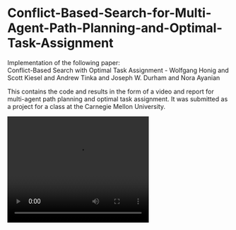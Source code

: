 # Conflict-Based-Search-for-Multi-Agent-Path-Planning-and-Optimal-Task-Assignment
Implementation of the following paper: <br />
Conflict-Based Search with Optimal Task Assignment - Wolfgang Honig and Scott Kiesel and Andrew Tinka and Joseph W. Durham and Nora Ayanian

This contains the code and results in the form of a video and report for multi-agent path planning and optimal task assignment. It was submitted as a project for a class at the Carnegie Mellon University.


<video width="320" height="240" controls>
  <source src="Conflict-Based-Search-for-Multi-Agent-Path-Planning-and-Optimal-Task-Assignment
/Demonstration_Video.mp4" type="video/mp4">
</video>
